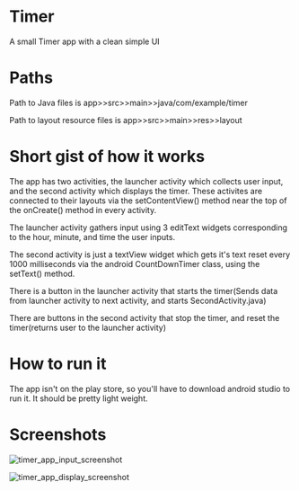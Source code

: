 # Timer
A small Timer app with a clean simple UI

# Paths
Path to Java files is app>>src>>main>>java/com/example/timer

Path to layout resource files is app>>src>>main>>res>>layout

# Short gist of how it works
The app has two activities, the launcher activity which collects user input, and the second activity which displays the timer. 
These activites are connected to their layouts via the setContentView() method near the top of the onCreate() method in every
activity. 

The launcher activity gathers input using 3 editText widgets corresponding to the hour, minute, and time the user inputs. 

The second activity is just a textView widget which gets it's text reset every 1000 milliseconds via the android CountDownTimer class, using
the setText() method. 

There is a button in the launcher activity that starts the timer(Sends data from launcher activity to next activity, and starts SecondActivity.java)

There are buttons in the second activity that stop the timer, and reset the timer(returns user to the launcher activity)

# How to run it
The app isn't on the play store, so you'll have to download android studio to run it. It should be pretty light weight. 

# Screenshots 
![timer_app_input_screenshot](https://user-images.githubusercontent.com/69230048/132267170-46f65923-fee4-4e55-a6db-238131f7ffb5.JPG)

![timer_app_display_screenshot](https://user-images.githubusercontent.com/69230048/132267183-f9595285-bde0-4820-967c-6faab1e1abfa.JPG)







